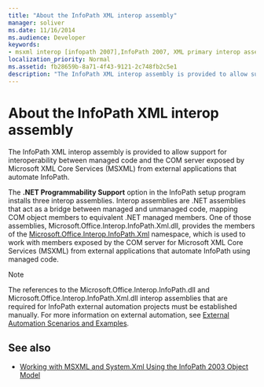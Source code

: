 ```yaml
---
title: "About the InfoPath XML interop assembly"
manager: soliver
ms.date: 11/16/2014
ms.audience: Developer
keywords:
- msxml interop [infopath 2007],InfoPath 2007, XML primary interop assembly,InfoPath XML interop assembly
localization_priority: Normal
ms.assetid: fb28659b-8a71-4f43-9121-2c748fb2c5e1
description: "The InfoPath XML interop assembly is provided to allow support for interoperability between managed code and the COM server exposed by Microsoft XML Core Services (MSXML) from external applications that automate InfoPath."
---
```


# About the InfoPath XML interop assembly

The InfoPath XML interop assembly is provided to allow support for interoperability between managed code and the COM server exposed by Microsoft XML Core Services (MSXML) from external applications that automate InfoPath.

The **.NET Programmability Support** option in the InfoPath setup program installs three interop assemblies. Interop assemblies are .NET assemblies that act as a bridge between managed and unmanaged code, mapping COM object members to equivalent .NET managed members. One of those assemblies, Microsoft.Office.Interop.InfoPath.Xml.dll, provides the members of the [Microsoft.Office.Interop.InfoPath.Xml](https://msdn.microsoft.com/en-us/library/microsoft.office.interop.infopath.xml) namespace, which is used to work with members exposed by the COM server for Microsoft XML Core Services (MSXML) from external applications that automate InfoPath using managed code. 
  
> [!NOTE]
> The references to the Microsoft.Office.Interop.InfoPath.dll and Microsoft.Office.Interop.InfoPath.Xml.dll interop assemblies that are required for InfoPath external automation projects must be established manually. For more information on external automation, see [External Automation Scenarios and Examples](external-automation-scenarios-and-examples.md). 
  
## See also

- [Working with MSXML and System.Xml Using the InfoPath 2003 Object Model](http://msdn.microsoft.com/library/f7a0cac5-26f9-49ed-b52c-0240ef0c9d38%28Office.15%29.aspx)

